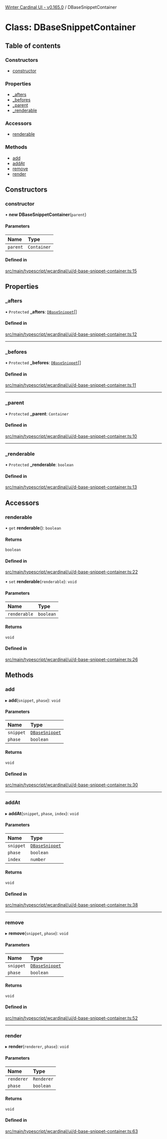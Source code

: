 [Winter Cardinal UI - v0.165.0](../index.md) / DBaseSnippetContainer

# Class: DBaseSnippetContainer

## Table of contents

### Constructors

- [constructor](DBaseSnippetContainer.md#constructor)

### Properties

- [\_afters](DBaseSnippetContainer.md#_afters)
- [\_befores](DBaseSnippetContainer.md#_befores)
- [\_parent](DBaseSnippetContainer.md#_parent)
- [\_renderable](DBaseSnippetContainer.md#_renderable)

### Accessors

- [renderable](DBaseSnippetContainer.md#renderable)

### Methods

- [add](DBaseSnippetContainer.md#add)
- [addAt](DBaseSnippetContainer.md#addat)
- [remove](DBaseSnippetContainer.md#remove)
- [render](DBaseSnippetContainer.md#render)

## Constructors

### constructor

• **new DBaseSnippetContainer**(`parent`)

#### Parameters

| Name | Type |
| :------ | :------ |
| `parent` | `Container` |

#### Defined in

[src/main/typescript/wcardinal/ui/d-base-snippet-container.ts:15](https://github.com/winter-cardinal/winter-cardinal-ui/blob/v0.165.0/src/main/typescript/wcardinal/ui/d-base-snippet-container.ts#L15)

## Properties

### \_afters

• `Protected` **\_afters**: [`DBaseSnippet`](../interfaces/DBaseSnippet.md)[]

#### Defined in

[src/main/typescript/wcardinal/ui/d-base-snippet-container.ts:12](https://github.com/winter-cardinal/winter-cardinal-ui/blob/v0.165.0/src/main/typescript/wcardinal/ui/d-base-snippet-container.ts#L12)

___

### \_befores

• `Protected` **\_befores**: [`DBaseSnippet`](../interfaces/DBaseSnippet.md)[]

#### Defined in

[src/main/typescript/wcardinal/ui/d-base-snippet-container.ts:11](https://github.com/winter-cardinal/winter-cardinal-ui/blob/v0.165.0/src/main/typescript/wcardinal/ui/d-base-snippet-container.ts#L11)

___

### \_parent

• `Protected` **\_parent**: `Container`

#### Defined in

[src/main/typescript/wcardinal/ui/d-base-snippet-container.ts:10](https://github.com/winter-cardinal/winter-cardinal-ui/blob/v0.165.0/src/main/typescript/wcardinal/ui/d-base-snippet-container.ts#L10)

___

### \_renderable

• `Protected` **\_renderable**: `boolean`

#### Defined in

[src/main/typescript/wcardinal/ui/d-base-snippet-container.ts:13](https://github.com/winter-cardinal/winter-cardinal-ui/blob/v0.165.0/src/main/typescript/wcardinal/ui/d-base-snippet-container.ts#L13)

## Accessors

### renderable

• `get` **renderable**(): `boolean`

#### Returns

`boolean`

#### Defined in

[src/main/typescript/wcardinal/ui/d-base-snippet-container.ts:22](https://github.com/winter-cardinal/winter-cardinal-ui/blob/v0.165.0/src/main/typescript/wcardinal/ui/d-base-snippet-container.ts#L22)

• `set` **renderable**(`renderable`): `void`

#### Parameters

| Name | Type |
| :------ | :------ |
| `renderable` | `boolean` |

#### Returns

`void`

#### Defined in

[src/main/typescript/wcardinal/ui/d-base-snippet-container.ts:26](https://github.com/winter-cardinal/winter-cardinal-ui/blob/v0.165.0/src/main/typescript/wcardinal/ui/d-base-snippet-container.ts#L26)

## Methods

### add

▸ **add**(`snippet`, `phase`): `void`

#### Parameters

| Name | Type |
| :------ | :------ |
| `snippet` | [`DBaseSnippet`](../interfaces/DBaseSnippet.md) |
| `phase` | `boolean` |

#### Returns

`void`

#### Defined in

[src/main/typescript/wcardinal/ui/d-base-snippet-container.ts:30](https://github.com/winter-cardinal/winter-cardinal-ui/blob/v0.165.0/src/main/typescript/wcardinal/ui/d-base-snippet-container.ts#L30)

___

### addAt

▸ **addAt**(`snippet`, `phase`, `index`): `void`

#### Parameters

| Name | Type |
| :------ | :------ |
| `snippet` | [`DBaseSnippet`](../interfaces/DBaseSnippet.md) |
| `phase` | `boolean` |
| `index` | `number` |

#### Returns

`void`

#### Defined in

[src/main/typescript/wcardinal/ui/d-base-snippet-container.ts:38](https://github.com/winter-cardinal/winter-cardinal-ui/blob/v0.165.0/src/main/typescript/wcardinal/ui/d-base-snippet-container.ts#L38)

___

### remove

▸ **remove**(`snippet`, `phase`): `void`

#### Parameters

| Name | Type |
| :------ | :------ |
| `snippet` | [`DBaseSnippet`](../interfaces/DBaseSnippet.md) |
| `phase` | `boolean` |

#### Returns

`void`

#### Defined in

[src/main/typescript/wcardinal/ui/d-base-snippet-container.ts:52](https://github.com/winter-cardinal/winter-cardinal-ui/blob/v0.165.0/src/main/typescript/wcardinal/ui/d-base-snippet-container.ts#L52)

___

### render

▸ **render**(`renderer`, `phase`): `void`

#### Parameters

| Name | Type |
| :------ | :------ |
| `renderer` | `Renderer` |
| `phase` | `boolean` |

#### Returns

`void`

#### Defined in

[src/main/typescript/wcardinal/ui/d-base-snippet-container.ts:63](https://github.com/winter-cardinal/winter-cardinal-ui/blob/v0.165.0/src/main/typescript/wcardinal/ui/d-base-snippet-container.ts#L63)
